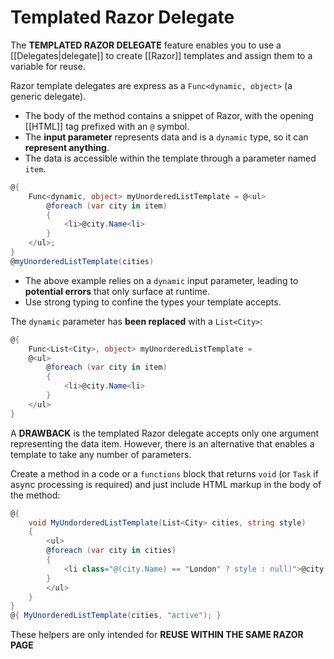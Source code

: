 # Templated Razor Delegate

The **TEMPLATED RAZOR DELEGATE** feature enables you to use a [[Delegates|delegate]] to create [[Razor]] templates and assign them to a variable for reuse.

Razor template delegates are express as a `Func<dynamic, object>` (a generic delegate).

* The body of the method contains a snippet of Razor, with the opening [[HTML]] tag prefixed with an `@` symbol.
* The **input parameter** represents data and is a `dynamic` type, so it can **represent anything**.
* The data is accessible within the template through a parameter named `item`.

```csharp
@{
	Func<dynamic, object> myUnorderedListTemplate = @<ul>
		@foreach (var city in item)
		{
			<li>@city.Name<li>
		}
	</ul>;
}
@myUnorderedListTemplate(cities)
```

* The above example relies on a `dynamic` input parameter, leading to **potential errors** that only surface at runtime.
* Use strong typing to confine the types your template accepts.

The `dynamic` parameter has **been replaced** with a `List<City>`:
```csharp
@{
	Func<List<City>, object> myUnorderedListTemplate =
	@<ul>
		@foreach (var city in item)
		{
			<li>@city.Name<li>
		}
	</ul>
}
```

A **DRAWBACK** is the templated Razor delegate accepts only one argument representing the data item. However, there is an alternative that enables a template to take any number of parameters.

Create a method in a code or a `functions` block that returns `void` (or `Task` if async processing is required) and just include HTML markup in the body of the method:

```csharp
@{
	void MyUndorderedListTemplate(List<City> cities, string style)
	{
		<ul>
		@foreach (var city in cities)
		{
			<li class="@(city.Name) == "London" ? style : null)">@city.Name</li>
		}
		</ul>
	}
}
@{ MyUnorderedListTemplate(cities, "active"); }
```

These helpers are only intended for **REUSE WITHIN THE SAME RAZOR PAGE**